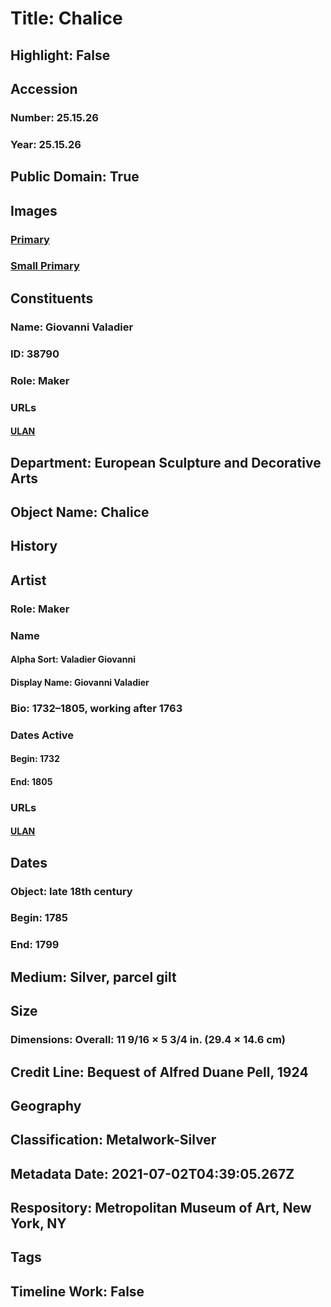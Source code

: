 # Title: Chalice
## Highlight: False
## Accession
### Number: 25.15.26
### Year: 25.15.26
## Public Domain: True
## Images
### [Primary](https://images.metmuseum.org/CRDImages/es/original/59109.jpg)
### [Small Primary](https://images.metmuseum.org/CRDImages/es/web-large/59109.jpg)
## Constituents
### Name: Giovanni Valadier
### ID: 38790
### Role: Maker
### URLs
#### [ULAN](http://vocab.getty.edu/page/ulan/500121948)
## Department: European Sculpture and Decorative Arts
## Object Name: Chalice
## History
## Artist
### Role: Maker
### Name
#### Alpha Sort: Valadier Giovanni
#### Display Name: Giovanni Valadier
### Bio: 1732–1805, working after 1763
### Dates Active
#### Begin: 1732
#### End: 1805
### URLs
#### [ULAN](http://vocab.getty.edu/page/ulan/500121948)
## Dates
### Object: late 18th century
### Begin: 1785
### End: 1799
## Medium: Silver, parcel gilt
## Size
### Dimensions: Overall: 11 9/16 × 5 3/4 in. (29.4 × 14.6 cm)
## Credit Line: Bequest of Alfred Duane Pell, 1924
## Geography
## Classification: Metalwork-Silver
## Metadata Date: 2021-07-02T04:39:05.267Z
## Respository: Metropolitan Museum of Art, New York, NY
## Tags
## Timeline Work: False